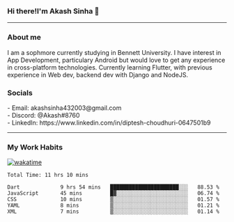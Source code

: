 <h3>Hi there!I'm Akash Sinha 👋</h3>

--- 

<h3>About me</h3>
I am a sophmore currently studying in Bennett University. I have interest in App Development, particulary Android but would love to get any experience in cross-platform technologies. Currently learning Flutter, with previous experience in Web dev, backend dev with Django and NodeJS.

<h3>Socials</h3>
 - Email: akashsinha432003@gmail.com<br>
 - Discord: @Akash#8760<br>
 - LinkedIn: https://www.linkedin.com/in/diptesh-choudhuri-0647501b9<br>


---

<h3>My Work Habits</h3>

[![wakatime](https://wakatime.com/badge/user/938b2951-49cf-4810-9b9e-c17cde3d3343.svg)](https://wakatime.com/@938b2951-49cf-4810-9b9e-c17cde3d3343)

<!--START_SECTION:waka-->

```text
Total Time: 11 hrs 10 mins

Dart             9 hrs 54 mins   ██████████████████████░░░   88.53 %
JavaScript       45 mins         █▓░░░░░░░░░░░░░░░░░░░░░░░   06.74 %
CSS              10 mins         ▒░░░░░░░░░░░░░░░░░░░░░░░░   01.57 %
YAML             8 mins          ▒░░░░░░░░░░░░░░░░░░░░░░░░   01.21 %
XML              7 mins          ▒░░░░░░░░░░░░░░░░░░░░░░░░   01.14 %
```

<!--END_SECTION:waka-->

